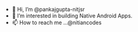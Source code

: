 - 👋 Hi, I’m @pankajgupta-nitjsr
- 👀 I’m interested in building Native Android Apps.
- 📫 How to reach me ...@nitiancodes

<!---
pankajgupta-nitjsr/pankajgupta-nitjsr is a ✨ special ✨ repository because its `README.md` (this file) appears on your GitHub profile.
You can click the Preview link to take a look at your changes.
--->
